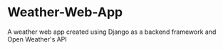 # Weather-Web-App
A weather web app created using Django as a backend framework and Open Weather's API
